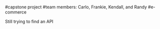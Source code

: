 #capstone project
#team members: Carlo, Frankie, Kendall, and Randy
#e-commerce

Still trying to find an API
